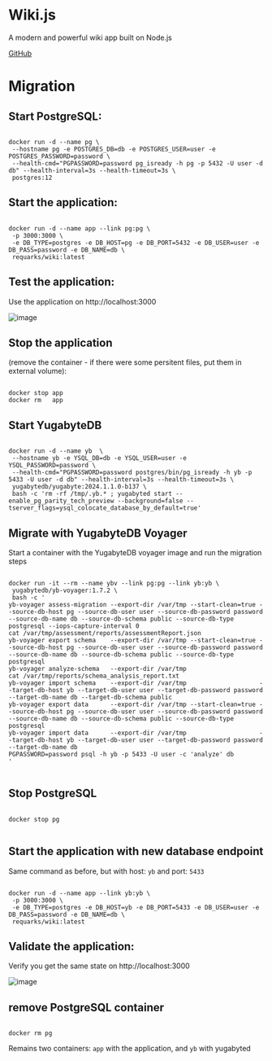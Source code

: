 # Wiki.js

A modern and powerful wiki app built on Node.js

[GitHub](https://github.com/requarks/wiki)

# Migration

## Start PostgreSQL:
```

docker run -d --name pg \
 --hostname pg -e POSTGRES_DB=db -e POSTGRES_USER=user -e POSTGRES_PASSWORD=password \
 --health-cmd="PGPASSWORD=password pg_isready -h pg -p 5432 -U user -d db" --health-interval=3s --health-timeout=3s \
 postgres:12

```

## Start the application:
```

docker run -d --name app --link pg:pg \
 -p 3000:3000 \
 -e DB_TYPE=postgres -e DB_HOST=pg -e DB_PORT=5432 -e DB_USER=user -e DB_PASS=password -e DB_NAME=db \
 requarks/wiki:latest

```

## Test the application:
Use the application on http://localhost:3000

![image](https://github.com/user-attachments/assets/a231ca40-cffb-42c6-a53f-2d0adb598bb5)

## Stop the application
(remove the container - if there were some persitent files, put them in external volume):
```

docker stop app
docker rm   app

```

## Start YugabyteDB

```

docker run -d --name yb  \
 --hostname yb -e YSQL_DB=db -e YSQL_USER=user -e YSQL_PASSWORD=password \
 --health-cmd="PGPASSWORD=password postgres/bin/pg_isready -h yb -p 5433 -U user -d db" --health-interval=3s --health-timeout=3s \
 yugabytedb/yugabyte:2024.1.1.0-b137 \
 bash -c 'rm -rf /tmp/.yb.* ; yugabyted start --enable_pg_parity_tech_preview --background=false --tserver_flags=ysql_colocate_database_by_default=true'

```

## Migrate with YugabyteDB Voyager
Start a container with the YugabyteDB voyager image and run the migration steps

```

docker run -it --rm --name ybv --link pg:pg --link yb:yb \
 yugabytedb/yb-voyager:1.7.2 \
 bash -c '
yb-voyager assess-migration --export-dir /var/tmp --start-clean=true --source-db-host pg --source-db-user user --source-db-password password --source-db-name db --source-db-schema public --source-db-type postgresql --iops-capture-interval 0
cat /var/tmp/assessment/reports/assessmentReport.json
yb-voyager export schema    --export-dir /var/tmp --start-clean=true --source-db-host pg --source-db-user user --source-db-password password --source-db-name db --source-db-schema public --source-db-type postgresql
yb-voyager analyze-schema   --export-dir /var/tmp
cat /var/tmp/reports/schema_analysis_report.txt
yb-voyager import schema    --export-dir /var/tmp                    --target-db-host yb --target-db-user user --target-db-password password --target-db-name db --target-db-schema public
yb-voyager export data      --export-dir /var/tmp --start-clean=true --source-db-host pg --source-db-user user --source-db-password password --source-db-name db --source-db-schema public --source-db-type postgresql
yb-voyager import data      --export-dir /var/tmp                    --target-db-host yb --target-db-user user --target-db-password password --target-db-name db
PGPASSWORD=password psql -h yb -p 5433 -U user -c 'analyze' db
'
 
```

## Stop PostgreSQL

```

docker stop pg


```

## Start the application with new database endpoint
Same command as before, but with host: `yb` and port: `5433`

```

docker run -d --name app --link yb:yb \
 -p 3000:3000 \
 -e DB_TYPE=postgres -e DB_HOST=yb -e DB_PORT=5433 -e DB_USER=user -e DB_PASS=password -e DB_NAME=db \
 requarks/wiki:latest

```

## Validate the application:
Verify you get the same state on http://localhost:3000

![image](https://github.com/user-attachments/assets/5965e267-f335-4209-8cb3-f1443707fd1d)


## remove PostgreSQL container
```

docker rm pg

```

Remains two containers: `app` with the application, and `yb` with yugabyted



